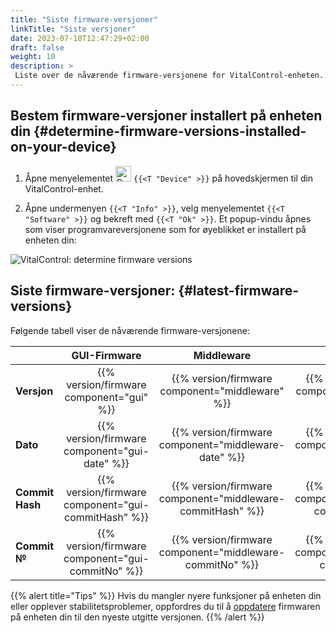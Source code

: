 ```yaml
---
title: "Siste firmware-versjoner"
linkTitle: "Siste versjoner"
date: 2023-07-18T12:47:29+02:00
draft: false
weight: 10
description: >
 Liste over de nåværende firmware-versjonene for VitalControl-enheten.
---
```


## Bestem firmware-versjoner installert på enheten din {#determine-firmware-versions-installed-on-your-device}

1. Åpne menyelementet <img src="/icons/device.svg" width="25" align="bottom" alt="Device" /> `{{<T "Device" >}}` på hovedskjermen til din VitalControl-enhet.

2. Åpne undermenyen `{{<T "Info" >}}`, velg menyelementet `{{<T "Software" >}}` og bekreft med `{{<T "Ok" >}}`. Et popup-vindu åpnes som viser programvareversjonene som for øyeblikket er installert på enheten din:

![VitalControl: determine firmware versions](../images/firmware-versions.png "Display firmware versions")

## Siste firmware-versjoner: {#latest-firmware-versions}

Følgende tabell viser de nåværende firmware-versjonene:

|                 | GUI-Firmware  | Middleware  | Bootloader |
|-----------------|:-------------:|:-----------:|:----------:|
| **Versjon**     | {{% version/firmware component="gui" %}} | {{% version/firmware component="middleware" %}} | {{% version/firmware component="bootloader" %}} |
| **Dato**       | {{% version/firmware component="gui-date" %}} | {{% version/firmware component="middleware-date" %}} | {{% version/firmware component="bootloader-date" %}} |
| **Commit Hash** | {{% version/firmware component="gui-commitHash" %}} | {{% version/firmware component="middleware-commitHash" %}} |  {{% version/firmware component="bootloader-commitHash" %}} |
| **Commit №**    | {{% version/firmware component="gui-commitNo" %}} | {{% version/firmware component="middleware-commitNo" %}} | {{% version/firmware component="bootloader-commitNo" %}}|

{{% alert title="Tips" %}}
Hvis du mangler nyere funksjoner på enheten din eller opplever stabilitetsproblemer, oppfordres du til å [oppdatere](../update/) firmwaren på enheten din til den nyeste utgitte versjonen.
{{% /alert %}}

